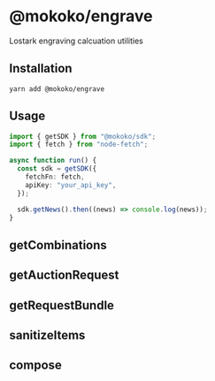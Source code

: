 # @mokoko/engrave

Lostark engraving calcuation utilities

## Installation

```
yarn add @mokoko/engrave
```

## Usage

```ts
import { getSDK } from "@mokoko/sdk";
import { fetch } from "node-fetch";

async function run() {
  const sdk = getSDK({
    fetchFn: fetch,
    apiKey: "your_api_key",
  });

  sdk.getNews().then((news) => console.log(news));
}
```

## getCombinations

## getAuctionRequest

## getRequestBundle

## sanitizeItems

## compose
